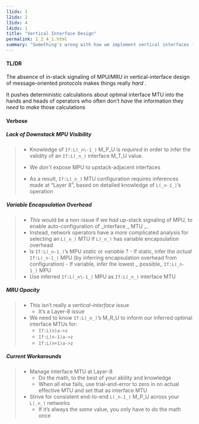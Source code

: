 ```yaml
---
l1idx: 1
l2idx: 2
l3idx: 4
l4idx: 1
title: "Vertical Interface Design"
permalink: 1_2_4_1.html
summary: "Something's wrong with how we implement vertical interfaces for message-oriented protocols."
---
```


#### TL/DR

The absence of in\-stack signaling of MPU/MRU in  vertical\-interface design of message\-oriented protocols makes things really  _hard_ \.

It pushes deterministic calculations about optimal interface MTU into the hands and heads of operators who often don’t  _have_  the information they  _need_  to  _make_  those calculations

#### Verbose


##### Lack of Downstack MPU Visibility

> - Knowledge of `If:L(_n\-1_)` M_P_U is _required_ in order to infer the validity of an `If:L(_n_)` interface M_T_U value.
> 
> - We _don’t_ expose MPU to upstack\-adjacent interfaces
> 
> - As a result, `If:L(_n_)` MTU configuration requires inferences made at “Layer 8”, based on detailed knowledge of `L(_n-1_)`’s operation

##### Variable Encapsulation Overhead

> - _This_  would be a non-issue if we _had_ up-stack signaling of MPU, to enable auto-configuration of _interface _ MTU _.
> -  Instead, network operators have a _more_  complicated analysis for selecting an `L(_n_)` MTU if `L(_n_)` has variable encapsulation overhead
>   -  Is `If:L(_n-1_)`’s MPU _static_ or _variable_ ?
>     - If static, infer the _actual_ `If:L(_n-1_)` MPU (by inferring encapsulation overhead from configuration)
>     - If variable, infer the lowest _ possible_ `If:L(_n-1_)` MPU
>   - Use inferred `If:L(_n\-1_)` MPU as `If:L(_n_)` interface MTU

##### MRU Opacity

> - This isn’t really a _vertical-interface_ issue
>   - It’s a Layer-8 issue
> - We need to know `If:L(_n_)`’s M_R_U to inform our inferred optimal interface MTUs for:
>   - `If:L(n)a->z`
>   - `If:L(n-1)a->z`
>   - `If:L(n+1)a->z`

##### Current Workarounds

> - Manage interface MTU at Layer-8
>   - Do the math, to the best of your ability and knowledge
>   - When all else fails, use trial-and-error to zero in on actual effective MTU and set that as interface MTU
> - Strive for consistent end-to-end `L(_n-1_)` M_P_U across your `L(_n_)` networks
>   - If it’s always the _same_  value, you only have to do the math once
